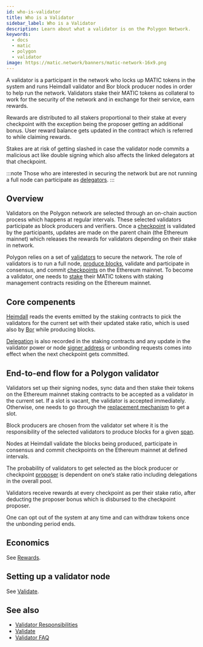 ```yaml
---
id: who-is-validator
title: Who is a Validator
sidebar_label: Who is a Validator
description: Learn about what a validator is on the Polygon Network.
keywords:
  - docs
  - matic
  - polygon
  - validator
image: https://matic.network/banners/matic-network-16x9.png
---
```


A validator is a participant in the network who locks up MATIC tokens in the system and runs Heimdall validator and Bor block producer nodes in order to help run the network. Validators stake their MATIC tokens as collateral to work for the security of the network and in exchange for their service, earn rewards.

Rewards are distributed to all stakers proportional to their stake at every checkpoint with the exception being the proposer getting an additional bonus. User reward balance gets updated in the contract which is referred to while claiming rewards.

Stakes are at risk of getting slashed in case the validator node commits a malicious act like double signing which also affects the linked delegators at that checkpoint.

:::note
Those who are interested in securing the network but are not running a full node can participate as [delegators](/docs/validate/glossary#delegator).
:::

## Overview

Validators on the Polygon network are selected through an on-chain auction process which happens at regular intervals. These selected validators participate as block producers and verifiers. Once a [checkpoint](/docs/validate/glossary#checkpoint-transaction) is validated by the participants, updates are made on the parent chain (the Ethereum mainnet) which releases the rewards for validators depending on their stake in network.

Polygon relies on a set of [validators](/docs/validate/glossary#validator) to secure the network. The role of validators is to run a full node, [produce blocks](/docs/validate/glossary#block-producer), validate and participate in consensus, and commit [checkpoints](/docs/validate/glossary#checkpoint-transaction) on the Ethereum mainnet. To become a validator, one needs to [stake](/docs/validate/glossary#staking) their MATIC tokens with staking management contracts residing on the Ethereum mainnet.

## Core compenents

[Heimdall](/docs/validate/glossary#heimdall) reads the events emitted by the staking contracts to pick the validators for the current set with their updated stake ratio, which is used also by [Bor](/docs/validate/glossary#bor) while producing blocks.

[Delegation](/docs/validate/glossary#delegator) is also recorded in the staking contracts and any update in the validator power or node [signer address](/docs/validate/glossary#signer-address) or unbonding requests comes into effect when the next checkpoint gets committed.


## End-to-end flow for a Polygon validator

Validators set up their signing nodes, sync data and then stake their tokens on the Ethereum mainnet staking contracts to be accepted as a validator in the current set. If a slot is vacant, the validator is accepted immediately. Otherwise, one needs to go through the [replacement mechanism](/docs/validate/validate/replace-validator) to get a slot.

Block producers are chosen from the validator set where it is the responsibility of the selected validators to produce blocks for a given [span](/docs/validate/glossary#span).

Nodes at Heimdall validate the blocks being produced, participate in consensus and commit checkpoints on the Ethereum mainnet at defined intervals.

The probability of validators to get selected as the block producer or checkpoint [proposer](/docs/validate/glossary#proposer) is dependent on one’s stake ratio including delegations in the overall pool.

Validators receive rewards at every checkpoint as per their stake ratio, after deducting the proposer bonus which is disbursed to the checkpoint proposer.

One can opt out of the system at any time and can withdraw tokens once the unbonding period ends.

## Economics

See [Rewards](/docs/validate/rewards).

## Setting up a validator node

See [Validate](/docs/validate/validate/getting-started).

## See also

* [Validator Responsibilities](/docs/validate/validate/validator-responsibilities)
* [Validate](/docs/validate/validate/getting-started)
* [Validator FAQ](/docs/validate/validator-faq)
